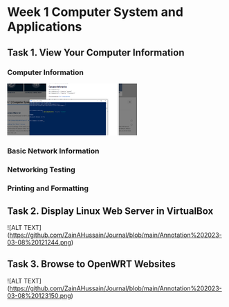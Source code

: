 # Week 1 Computer System and Applications

## Task 1. View Your Computer Information 

### Computer Information

<img
  src="https://github.com/ZainAHussain/Journal/blob/main/Annotation%202023-03-08%20113545.png"
  alt="Alt text"
  title="Optional title"
  style="display: inline-block; margin: 0 auto; max-width: 300px">

### Basic Network Information


### Networking Testing


### Printing and Formatting



## Task 2. Display Linux Web Server in VirtualBox
 ![ALT TEXT] (https://github.com/ZainAHussain/Journal/blob/main/Annotation%202023-03-08%20121244.png)

## Task 3. Browse to OpenWRT Websites
![ALT TEXT] (https://github.com/ZainAHussain/Journal/blob/main/Annotation%202023-03-08%20123150.png)



